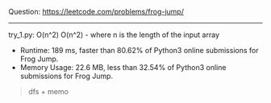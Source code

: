 Question: https://leetcode.com/problems/frog-jump/

---

try_1.py: O(n^2) O(n^2) - where n is the length of the input array

* Runtime: 189 ms, faster than 80.62% of Python3 online submissions for Frog Jump.
* Memory Usage: 22.6 MB, less than 32.54% of Python3 online submissions for Frog Jump.

> dfs + memo
